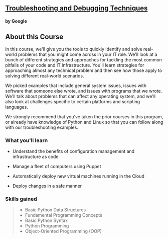 ## [Troubleshooting and Debugging Techniques](https://www.coursera.org/learn/configuration-management-cloud?specialization=google-it-automation)
#### by Google

## About this Course
In this course, we'll give you the tools to quickly identify and solve real-world problems that you might come across in your IT role. We'll look at a bunch of different strategies and approaches for tackling the most common pitfalls of your code and IT infrastructure. You'll learn strategies for approaching almost any technical problem and then see how those apply to solving different real-world scenarios. 

We picked examples that include general system issues, issues with software that someone else wrote, and issues with programs that we wrote. We'll talk about problems that can affect any operating system, and we'll also look at challenges specific to certain platforms and scripting languages.

We strongly recommend that you’ve taken the prior courses in this program, or already have knowledge of Python and Linux so that you can follow along with our troubleshooting examples.





### What you'll learn
* Understand the benefits of configuration management and infrastructure as code

* Manage a fleet of computers using Puppet

* Automatically deploy new virtual machines running in the Cloud

* Deploy changes in a safe manner

### Skills gained
>* Basic Python Data Structures
>* Fundamental Programming Concepts
>* Basic Python Syntax
>* Python Programming
>* Object-Oriented Programming (OOP)
